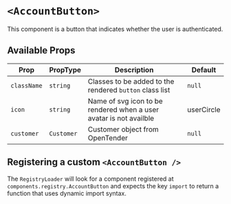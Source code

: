 # `<AccountButton>`

This component is a button that indicates whether the user is authenticated.

## Available Props

| Prop        | PropType   | Description                                                        | Default    |
| ----------- | ---------- | ------------------------------------------------------------------ | ---------- |
| `className` | `string`   | Classes to be added to the rendered `button` class list            | `null`     |
| `icon`      | `string`   | Name of svg icon to be rendered when a user avatar is not availble | userCircle |
| `customer`  | `Customer` | Customer object from OpenTender                                    | `null`     |

## Registering a custom `<AccountButton />`

The `RegistryLoader` will look for a component registered at `components.registry.AccountButton` and expects the key `import` to return a function that uses dynamic import syntax.
